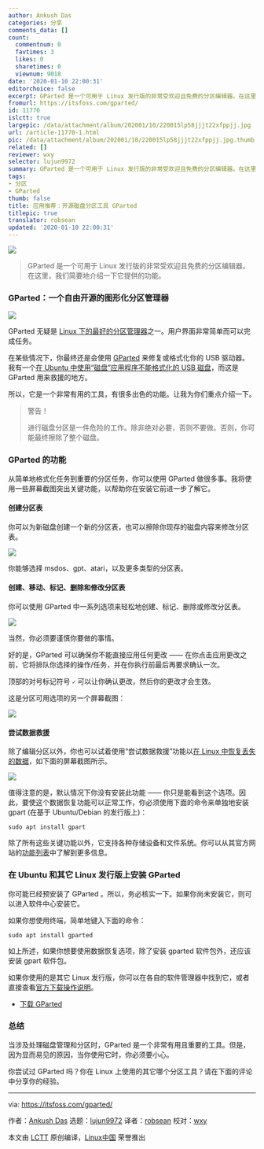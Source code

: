 ```yaml
---
author: Ankush Das
categories: 分享
comments_data: []
count:
  commentnum: 0
  favtimes: 3
  likes: 0
  sharetimes: 0
  viewnum: 9018
date: '2020-01-10 22:00:31'
editorchoice: false
excerpt: GParted 是一个可用于 Linux 发行版的非常受欢迎且免费的分区编辑器。在这里，我们简要地介绍一下它提供的功能。
fromurl: https://itsfoss.com/gparted/
id: 11770
islctt: true
largepic: /data/attachment/album/202001/10/220015lp58jjjt22xfppjj.jpg
url: /article-11770-1.html
pic: /data/attachment/album/202001/10/220015lp58jjjt22xfppjj.jpg.thumb.jpg
related: []
reviewer: wxy
selector: lujun9972
summary: GParted 是一个可用于 Linux 发行版的非常受欢迎且免费的分区编辑器。在这里，我们简要地介绍一下它提供的功能。
tags:
- 分区
- GParted
thumb: false
title: 应用推荐：开源磁盘分区工具 GParted
titlepic: true
translator: robsean
updated: '2020-01-10 22:00:31'
---
```


![](/data/attachment/album/202001/10/220015lp58jjjt22xfppjj.jpg)



> 
> GParted 是一个可用于 Linux 发行版的非常受欢迎且免费的分区编辑器。在这里，我们简要地介绍一下它提供的功能。
> 
> 
> 


### GParted：一个自由开源的图形化分区管理器


![](/data/attachment/album/202001/10/220035waqj77qngqnk733b.png)


GParted 无疑是 [Linux 下的最好的分区管理器](https://itsfoss.com/partition-managers-linux/)之一。用户界面非常简单而可以完成任务。


在某些情况下，你最终还是会使用 [GParted](https://gparted.org/) 来修复或格式化你的 USB 驱动器。我有一个[在 Ubuntu 中使用“磁盘”应用程序不能格式化的 USB 磁盘](https://itsfoss.com/format-usb-drive-sd-card-ubuntu/)，而这是 GParted 用来救援的地方。


所以，它是一个非常有用的工具，有很多出色的功能。让我为你们重点介绍一下。



> 
> 警告！
> 
> 
> 进行磁盘分区是一件危险的工作。除非绝对必要，否则不要做。否则，你可能最终擦除了整个磁盘。
> 
> 
> 


### GParted 的功能


从简单地格式化任务到重要的分区任务，你可以使用 GParted 做很多事。我将使用一些屏幕截图突出关键功能，以帮助你在安装它前进一步了解它。


#### 创建分区表


你可以为新磁盘创建一个新的分区表，也可以擦除你现存的磁盘内容来修改分区表。


![](/data/attachment/album/202001/10/220043vf2itgigff7fgi1f.png)


你能够选择 msdos、gpt、atari，以及更多类型的分区表。


#### 创建、移动、标记、删除和修改分区表


你可以使用 GParted 中一系列选项来轻松地创建、标记、删除或修改分区表。


![](/data/attachment/album/202001/10/220046j3fi2h5ql225ix5p.png)


当然，你必须要谨慎你要做的事情。


好的是，GParted 可以确保你不能直接应用任何更改 —— 在你点击应用更改之前，它将排队你选择的操作/任务，并在你执行前最后再要求确认一次。


顶部的对号标记符号 `✓` 可以让你确认更改，然后你的更改才会生效。


这是分区可用选项的另一个屏幕截图：


![](/data/attachment/album/202001/10/220049fvvvjx4s1yftj4py.png)


#### 尝试数据救援


除了编辑分区以外，你也可以试着使用“尝试数据救援”功能以[在 Linux 中恢复丢失的数据](https://itsfoss.com/recover-deleted-files-linux/)，如下面的屏幕截图所示。


![](/data/attachment/album/202001/10/220051bnntqckdcc9nn2ke.png)


值得注意的是，默认情况下你没有安装此功能 —— 你只是能看到这个选项。因此，要使这个数据恢复功能可以正常工作，你必须使用下面的命令来单独地安装 gpart (在基于 Ubuntu/Debian 的发行版上)：



```
sudo apt install gpart
```

除了所有这些关键功能以外，它支持各种存储设备和文件系统。你可以从其官方网站的[功能列表](https://gparted.org/features.php)中了解到更多信息。


### 在 Ubuntu 和其它 Linux 发行版上安装 GParted


你可能已经预安装了 GParted 。所以，务必核实一下。如果你尚未安装它，则可以进入软件中心安装它。


如果你想使用终端，简单地键入下面的命令：



```
sudo apt install gparted
```

如上所述，如果你想要使用数据恢复选项，除了安装 gparted 软件包外，还应该安装 gpart 软件包。


如果你使用的是其它 Linux 发行版，你可以在各自的软件管理器中找到它，或者直接查看[官方下载操作说明](https://gparted.org/download.php)。


* [下载 GParted](https://gparted.org/download.php)


### 总结


当涉及处理磁盘管理和分区时，GParted 是一个非常有用且重要的工具。但是，因为显而易见的原因，当你使用它时，你必须要小心。


你尝试过 GParted 吗？你在 Linux 上使用的其它哪个分区工具？请在下面的评论中分享你的经验。




---


via: <https://itsfoss.com/gparted/>


作者：[Ankush Das](https://itsfoss.com/author/ankush/) 选题：[lujun9972](https://github.com/lujun9972) 译者：[robsean](https://github.com/robsean) 校对：[wxy](https://github.com/wxy)


本文由 [LCTT](https://github.com/LCTT/TranslateProject) 原创编译，[Linux中国](https://linux.cn/) 荣誉推出